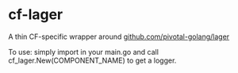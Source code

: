cf-lager
========

A thin CF-specific wrapper around [github.com/pivotal-golang/lager](https://github.com/pivotal-golang/lager)

To use: simply import in your main.go and call cf_lager.New(COMPONENT_NAME) to get a logger.
